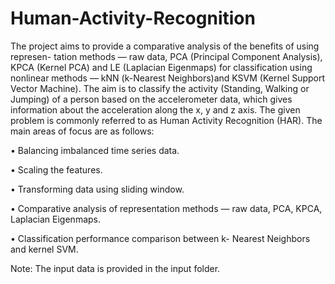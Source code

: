 # Human-Activity-Recognition
The project aims to provide a comparative analysis of the benefits of using represen- tation methods — raw data, PCA (Principal Component Analysis), KPCA (Kernel PCA) and LE (Laplacian Eigenmaps) for classification using nonlinear methods — kNN (k-Nearest Neighbors)and KSVM (Kernel Support Vector Machine). The aim is to classify the activity (Standing, Walking or Jumping) of a person based on the accelerometer data, which gives information about the acceleration along the x, y and z axis. The given problem is commonly referred to as Human Activity Recognition (HAR). The main areas of focus are as follows:

• Balancing imbalanced time series data.

• Scaling the features.

• Transforming data using sliding window.

• Comparative analysis of representation methods — raw data, PCA, KPCA, Laplacian Eigenmaps.

• Classification performance comparison between k- Nearest Neighbors and kernel SVM.

Note: The input data is provided in the input folder.
